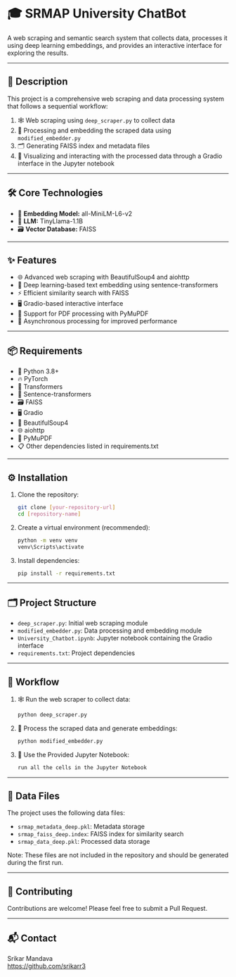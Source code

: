 # 🎓 SRMAP University ChatBot

A web scraping and semantic search system that collects data, processes it using deep learning embeddings, and provides an interactive interface for exploring the results.

---

## 📝 Description

This project is a comprehensive web scraping and data processing system that follows a sequential workflow:
1. 🕸️ Web scraping using `deep_scraper.py` to collect data
2. 🧠 Processing and embedding the scraped data using `modified_embedder.py`
3. 🗂️ Generating FAISS index and metadata files
4. 💬 Visualizing and interacting with the processed data through a Gradio interface in the Jupyter notebook

---

## 🛠️ Core Technologies

- 🧩 **Embedding Model:** all-MiniLM-L6-v2
- 🤖 **LLM:** TinyLlama-1.1B
- 🗃️ **Vector Database:** FAISS

---

## ✨ Features

- 🌐 Advanced web scraping with BeautifulSoup4 and aiohttp
- 🧠 Deep learning-based text embedding using sentence-transformers
- ⚡ Efficient similarity search with FAISS
- 🖥️ Gradio-based interactive interface
- 📄 Support for PDF processing with PyMuPDF
- 🚀 Asynchronous processing for improved performance

---

## 📦 Requirements

- 🐍 Python 3.8+
- 🔥 PyTorch
- 🤗 Transformers
- 🧠 Sentence-transformers
- 🗃️ FAISS
- 🖥️ Gradio
- 🌸 BeautifulSoup4
- 🌐 aiohttp
- 📄 PyMuPDF
- 📋 Other dependencies listed in requirements.txt

---

## ⚙️ Installation

1. Clone the repository:
   ```bash
   git clone [your-repository-url]
   cd [repository-name]
   ```

2. Create a virtual environment (recommended):
   ```bash
   python -m venv venv
   venv\Scripts\activate
   ```

3. Install dependencies:
   ```bash
   pip install -r requirements.txt
   ```

---

## 🗂️ Project Structure

- `deep_scraper.py`: Initial web scraping module
- `modified_embedder.py`: Data processing and embedding module
- `University_Chatbot.ipynb`: Jupyter notebook containing the Gradio interface
- `requirements.txt`: Project dependencies

---

## 🔄 Workflow

1. 🕸️ Run the web scraper to collect data:
   ```bash
   python deep_scraper.py
   ```
2. 🧠 Process the scraped data and generate embeddings:
   ```bash
   python modified_embedder.py
   ```
3. 💬 Use the Provided Jupyter Notebook:
   ```bash
   run all the cells in the Jupyter Notebook
   ```

---

## 📁 Data Files

The project uses the following data files:

- `srmap_metadata_deep.pkl`: Metadata storage
- `srmap_faiss_deep.index`: FAISS index for similarity search
- `srmap_data_deep.pkl`: Processed data storage

Note: These files are not included in the repository and should be generated during the first run.

---

## 🤝 Contributing

Contributions are welcome! Please feel free to submit a Pull Request.

---

## 📬 Contact

Srikar Mandava  
https://github.com/srikarr3
